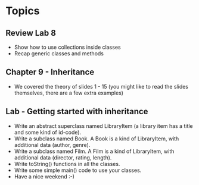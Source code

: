 # Topics

## Review Lab 8
* Show how to use collections inside classes
* Recap generic classes and methods

## Chapter 9 - Inheritance
* We covered the theory of slides 1 - 15 (you might like to read the slides themselves, there are a few extra examples) 

## Lab - Getting started with inheritance
* Write an abstract superclass named LibraryItem (a library item has a title and some kind of id-code).
* Write a subclass named Book. A Book is a kind of LibraryItem, with additional data (author, genre).
* Write a subclass named Film. A Film is a kind of LibraryItem, with additional data (director, rating, length).
* Write toString() functions in all the classes.
* Write some simple main() code to use your classes.
* Have a nice weekend :-) 
